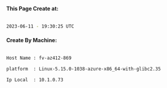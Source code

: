 
   
#### This Page Create at:

```bash

2023-06-11 - 19:30:25 UTC

```

#### Create By Machine:

```bash

Host Name : fv-az412-869

platform  : Linux-5.15.0-1038-azure-x86_64-with-glibc2.35

Ip Local  : 10.1.0.73

```

